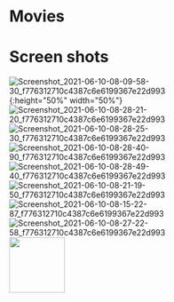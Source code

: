 # Movies
# Screen shots
![Screenshot_2021-06-10-08-09-58-30_f776312710c4387c6e6199367e22d993](https://user-images.githubusercontent.com/30687866/121476492-07b66180-c9c7-11eb-9569-4f263613e3cf.jpg){:height="50%" width="50%"}
![Screenshot_2021-06-10-08-28-21-20_f776312710c4387c6e6199367e22d993](https://user-images.githubusercontent.com/30687866/121476725-4f3ced80-c9c7-11eb-9254-3fd928741d5f.jpg)
![Screenshot_2021-06-10-08-28-25-30_f776312710c4387c6e6199367e22d993](https://user-images.githubusercontent.com/30687866/121477024-9dea8780-c9c7-11eb-8929-0af133207c61.jpg)
![Screenshot_2021-06-10-08-28-40-90_f776312710c4387c6e6199367e22d993](https://user-images.githubusercontent.com/30687866/121477841-9e375280-c9c8-11eb-8e49-c999cdb8d54b.jpg)
![Screenshot_2021-06-10-08-28-49-40_f776312710c4387c6e6199367e22d993](https://user-images.githubusercontent.com/30687866/121477893-ac856e80-c9c8-11eb-9944-2744d67deee0.jpg)
![Screenshot_2021-06-10-08-21-19-50_f776312710c4387c6e6199367e22d993](https://user-images.githubusercontent.com/30687866/121478026-d6d72c00-c9c8-11eb-859b-4fadf0cb19ba.jpg)
![Screenshot_2021-06-10-08-15-22-87_f776312710c4387c6e6199367e22d993](https://user-images.githubusercontent.com/30687866/121478099-ed7d8300-c9c8-11eb-9761-1a51cf399b6e.jpg)
![Screenshot_2021-06-10-08-27-22-58_f776312710c4387c6e6199367e22d993](https://user-images.githubusercontent.com/30687866/121478134-fa01db80-c9c8-11eb-90a4-3a44171bba50.jpg)
<img src="(https://user-images.githubusercontent.com/30687866/121476492-07b66180-c9c7-11eb-9569-4f263613e3cf.jpg" width="100" height="100">
